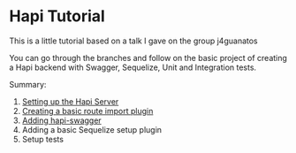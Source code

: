 # Hapi Tutorial

This is a little tutorial based on a talk I gave on the group j4guanatos

You can go through the branches and follow on the basic project of creating a Hapi backend with Swagger, Sequelize, Unit and Integration tests.

Summary:

1. [Setting up the Hapi Server](https://github.com/gaboAcosta/hapi-tutorial/pull/1)
2. [Creating a basic route import plugin](https://github.com/gaboAcosta/hapi-tutorial/pull/2)
3. [Adding hapi-swagger](https://github.com/gaboAcosta/hapi-tutorial/pull/3)
4. Adding a basic Sequelize setup plugin
5. Setup tests